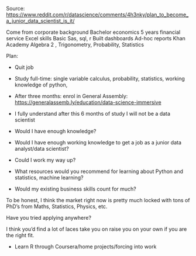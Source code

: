 Source: https://www.reddit.com/r/datascience/comments/4h3nky/plan_to_become_a_junior_data_scientist_is_it/

Come from corporate background
Bachelor economics
5 years financial service
Excel skills
Basic Sas, sql, r
Built dashboards 
Ad-hoc reports
Khan Academy Algebra 2 , Trigonometry, Probability, Statistics

Plan:
- Quit job
- Study full-time: single variable calculus, probability, statistics, working knowledge of python, 

- After three months: enrol in General Assembly: https://generalassemb.ly/education/data-science-immersive

- I fully understand after this 6 months of study I will not be a data scientist

- Would I have enough knowledge?
- Would I have enough working knowledge to get a job as a junior data analyst/data scientist?
- Could I work my way up?
- What resources would you recommend for learning about Python and statistics, machine learning?
- Would my existing business skills count for much?

To be honest, I think the market right now is pretty much locked with tons of PhD’s from Maths, Statistics, Physics, etc.

Have you tried applying anywhere?

I think you’d find a lot of laces take you on raise you on your own if you are the right fit.

- Learn R through Coursera/home projects/forcing into work